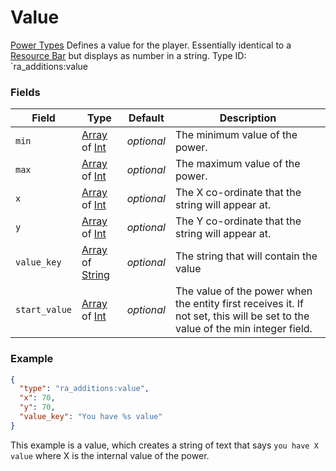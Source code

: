 # Value
[Power Types](../power_types.md)
Defines a value for the player. Essentially identical to a [Resource Bar](https://origins.readthedocs.io/en/latest/types/power_types/resource/) but displays as number in a string.
Type ID: `ra_additions:value
### Fields
 | Field | Type | Default | Description | 
|---|---|---|---|
 | `min` | [Array](../data_types/array.md) of [Int](../data_types/int.md) | _optional_ | The minimum value of the power. | 
 | `max` | [Array](../data_types/array.md) of [Int](../data_types/int.md) | _optional_ | The maximum value of the power. | 
 | `x` | [Array](../data_types/array.md) of [Int](../data_types/int.md) | _optional_ | The X co-ordinate that the string will appear at. | 
 | `y` | [Array](../data_types/array.md) of [Int](../data_types/int.md) | _optional_ | The Y co-ordinate that the string will appear at. | 
 | `value_key` | [Array](../data_types/array.md) of [String](../data_types/string.md) | _optional_ | The string that will contain the value | 
 | `start_value` | [Array](../data_types/array.md) of [Int](../data_types/int.md) | _optional_ | The value of the power when the entity first receives it. If not set, this will be set to the value of the min integer field. | 

### Example
```json
{
  "type": "ra_additions:value",
  "x": 70,
  "y": 70,
  "value_key": "You have %s value"
}
```
This example is a value, which creates a string of text that says `you have X value` where X is the internal value of the power.
